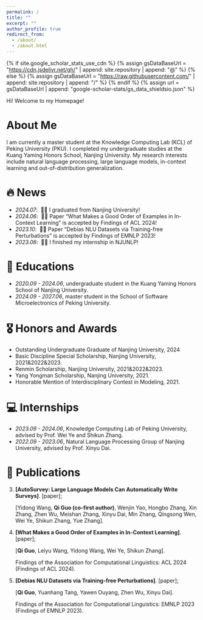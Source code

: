 ```yaml
---
permalink: /
title: ""
excerpt: ""
author_profile: true
redirect_from: 
  - /about/
  - /about.html
---
```


{% if site.google_scholar_stats_use_cdn %}
{% assign gsDataBaseUrl = "https://cdn.jsdelivr.net/gh/" | append: site.repository | append: "@" %}
{% else %}
{% assign gsDataBaseUrl = "https://raw.githubusercontent.com/" | append: site.repository | append: "/" %}
{% endif %}
{% assign url = gsDataBaseUrl | append: "google-scholar-stats/gs_data_shieldsio.json" %}

<span class='anchor' id='about-me'></span>
Hi! Welcome to my Homepage!

# About Me

I am currently a master student at the Knowledge Computing Lab (KCL) of Peking University (PKU). I completed my undergraduate studies at the Kuang Yaming Honors School, Nanjing University. My research interests include natural language processing, large language models, in-context learning and out-of-distribution generalization.

# 🔥 News
- *2024.07*: &nbsp;🎉🎉 I graduated from Nanjing University!
- *2024.06*: &nbsp;🎉🎉 Paper “What Makes a Good Order of Examples in In-Context Learning” is accepted by Findings of ACL 2024!
- *2023.10*: &nbsp;🎉🎉 Paper “Debias NLU Datasets via Training-free Perturbations” is accepted by Findings of EMNLP 2023!
- *2023.06*: &nbsp;🎉🎉 I finished my internship in NJUNLP!

# 📖 Educations
- *2020.09 - 2024.06*, undergraduate student in the Kuang Yaming Honors School of Nanjing University.
- *2024.09 - 2027.06*, master student in the School of Software Microelectronics of Peking University. 

# 🎖 Honors and Awards
- Outstanding Undergraduate Graduate of Nanjing University, 2024
- Basic Discipline Special Scholarship, Nanjing University, 2021&2022&2023.
- Renmin Scholarship, Nanjing University, 2021&2022&2023.
- Yang Yongman Scholarship, Nanjing University, 2021.
- Honorable Mention of Interdisciplinary Contest in Modeling, 2021.

# 💻 Internships
- *2023.09 - 2024.06*, Knowledge Computing Lab of Peking University, advised by Prof. Wei Ye and Shikun Zhang.
- *2022.09 - 2023.06*, Natural Language Processing Group of Nanjing University, advised by Prof. Xinyu Dai.

# 📝 Publications 
3. **[AutoSurvey: Large Language Models Can Automatically Write Surveys]**. [paper]; 

   [Yidong Wang, **Qi Guo (co-first author)**, Wenjin Yao, Hongbo Zhang, Xin Zhang, Zhen Wu, Meishan Zhang, Xinyu Dai, Min Zhang, Qingsong Wen, Wei Ye, Shikun Zhang, Yue Zhang].
   

2. **[What Makes a Good Order of Examples in In-Context Learning]**. [paper]; 

   [**Qi Guo**, Leiyu Wang, Yidong Wang, Wei Ye, Shikun Zhang].

   Findings of the Association for Computational Linguistics: ACL 2024 (Findings of ACL 2024).

1. **[Debias NLU Datasets via Training-free Perturbations]**. [paper]; 

   [**Qi Guo**, Yuanhang Tang, Yawen Ouyang, Zhen Wu, Xinyu Dai].

   Findings of the Association for Computational Linguistics: EMNLP 2023 (Findings of EMNLP 2023).
